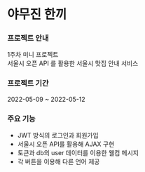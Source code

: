 # 야무진 한끼

### 프로젝트 안내
1주차 미니 프로젝트 <br>
서울시 오픈 API 를 활용한 서울시 맛집 안내 서비스

### 프로젝트 기간
2022-05-09 ~ 2022-05-12

### 주요 기능
- JWT 방식의 로그인과 회원가입
- 서울시 오픈 API를 활용해 AJAX 구현
- 토큰과 db의 user 데이터를 이용한 웰컴 메시지
- 각 버튼을 이용해 다른 언어 제공
